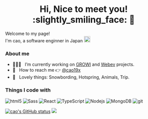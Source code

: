 <h1 align="center">Hi, Nice to meet you! :slightly_smiling_face: 👋</h1>
<p> 
  Welcome to my page! </br>
  I'm cao, a software enginner in Japan <img src="https://user-images.githubusercontent.com/59536731/133943777-24eb0902-b9c2-4886-a8c6-9b415b859085.png" width="20"/>
</p>

<h3>About me</h3>

- 👩🏼‍💻 &nbsp; I’m currently working on [GROWI](https://growi.org/ja/) and [Webev]() projects.
- :envelope_with_arrow: &nbsp; How to reach me :point_right: [@cao19x](https://twitter.com/cao19x)
- :yellow_heart: &nbsp; Lovely things: Snowbording, Hotspring, Animals, Trip.

<h3>Things I code with</h3>
<p>
  <img alt="html5" src="https://img.shields.io/badge/-HTML5-E34F26?style=flat-square&logo=html5&logoColor=white" />
  <img alt="Sass" src="https://img.shields.io/badge/-Sass-CC6699?style=flat-square&logo=sass&logoColor=white" />
  <img alt="React" src="https://img.shields.io/badge/-React-45b8d8?style=flat-square&logo=react&logoColor=white" />
  <img alt="TypeScript" src="https://img.shields.io/badge/-TypeScript-007ACC?style=flat-square&logo=typescript&logoColor=white" /> 
  <img alt="Nodejs" src="https://img.shields.io/badge/-Nodejs-43853d?style=flat-square&logo=Node.js&logoColor=white" />
  <img alt="MongoDB" src="https://img.shields.io/badge/-MongoDB-13aa52?style=flat-square&logo=mongodb&logoColor=white" />
  <img alt="git" src="https://img.shields.io/badge/-Git-F05032?style=flat-square&logo=git&logoColor=white" />
</p>


[![cao's GitHub status](https://github-readme-stats.vercel.app/api?username=kaoritokashiki)](https://github.com/anuraghazra/github-readme-stats)
![](https://github-profile-summary-cards.vercel.app/api/cards/most-commit-language?username=kaoritokashiki&theme=vue)
